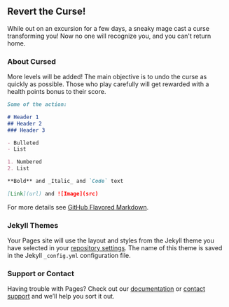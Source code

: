 ## Revert the Curse!

While out on an excursion for a few days, a sneaky mage cast a curse transforming you! Now no one will recognize you, and you can't return home. 

### About Cursed

More levels will be added! 
The main objective is to undo the curse as quickly as possible. Those who play carefully will get rewarded 
with a health points bonus to their score. 

```markdown
Some of the action: 

# Header 1
## Header 2
### Header 3

- Bulleted
- List

1. Numbered
2. List

**Bold** and _Italic_ and `Code` text

[Link](url) and ![Image](src)
```

For more details see [GitHub Flavored Markdown](https://guides.github.com/features/mastering-markdown/).

### Jekyll Themes

Your Pages site will use the layout and styles from the Jekyll theme you have selected in your [repository settings](https://github.com/tridentget/portfolio/settings/pages). The name of this theme is saved in the Jekyll `_config.yml` configuration file.

### Support or Contact

Having trouble with Pages? Check out our [documentation](https://docs.github.com/categories/github-pages-basics/) or [contact support](https://support.github.com/contact) and we’ll help you sort it out.
